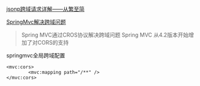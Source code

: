 [jsonp跨域请求详解——从繁至简](https://zhuanlan.zhihu.com/p/24390509)  
  
[SpringMvc解决跨域问题](https://my.oschina.net/wangnian/blog/689020)  
> Spring MVC通过CROS协议解决跨域问题
Spring MVC 从4.2版本开始增加了对CORS的支持

springmvc全局跨域配置
```
<mvc:cors>   
   		<mvc:mapping path="/**" />
</mvc:cors>
```